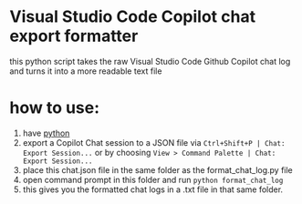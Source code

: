 # Visual Studio Code Copilot chat export formatter
this python script takes the raw Visual Studio Code Github Copilot chat log and turns it into a more readable text file

# how to use:
1. have [python](https://www.python.org/downloads/)
2. export a Copilot Chat session to a JSON file via `Ctrl+Shift+P | Chat: Export Session...` or by choosing `View > Command Palette | Chat: Export Session...`
3. place this chat.json file in the same folder as the format_chat_log.py file
4. open command prompt in this folder and run `python format_chat_log`
5. this gives you the formatted chat logs in a .txt file in that same folder.

